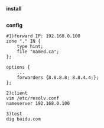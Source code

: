 **install**
```console
```

**config**
```console
#1)forward IP: 192.168.0.100
zone "." IN {
    type hint;
    file "named.ca";
};

options {
    ...
    forwarders {8.8.8.8; 8.8.4.4;};
};

2)client
vim /etc/resolv.conf
nameserver 192.168.0.100

3)test
dig baidu.com
```
